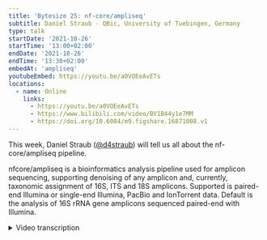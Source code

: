 ```yaml
---
title: 'Bytesize 25: nf-core/ampliseq'
subtitle: Daniel Straub - QBic, University of Tuebingen, Germany
type: talk
startDate: '2021-10-26'
startTime: '13:00+02:00'
endDate: '2021-10-26'
endTime: '13:30+02:00'
embedAt: 'ampliseq'
youtubeEmbed: https://youtu.be/a0VOEeAvETs
locations:
  - name: Online
    links:
      - https://youtu.be/a0VOEeAvETs
      - https://www.bilibili.com/video/BV1B44y1e7MM
      - https://doi.org/10.6084/m9.figshare.16871008.v1
---
```


This week, Daniel Straub ([@d4straub](https://github.com/d4straub/)) will tell us all about the nf-core/ampliseq pipeline.

nfcore/ampliseq is a bioinformatics analysis pipeline used for amplicon sequencing, supporting denoising of any amplicon and, currently, taxonomic assignment of 16S, ITS and 18S amplicons. Supported is paired-end Illumina or single-end Illumina, PacBio and IonTorrent data. Default is the analysis of 16S rRNA gene amplicons sequenced paired-end with Illumina.

<details markdown="1"><summary>Video transcription</summary>

:::note
The content has been edited to make it reader-friendly
:::

[0:01](https://youtu.be/a0VOEeAvETs&t=1)
(host) Hi, everyone. I hope you're all ramped up for the nf-core hackathon starting tomorrow, but it's time for bytesize now, and I'd like to begin by thanking the Chan Zuckerberg Initiative for funding nf-core events. I'd also like to thank those of you from the community that have actively been helping shape our outreach events recently and for making our material accessible. We're back this week with a bytesize talk that will be focused on pipelines, and we have Daniel Straub, who is based at QBiC at the University of Tübingen in Germany, talking to us about the nf-core/ampliseq pipeline. If you have any questions for Daniel, please either unmute yourself at the end of the talk or use the chat function, and I will read out your questions. Thanks very much for taking the time to present at bytesize, Daniel. Over to you.

[0:46](https://youtu.be/a0VOEeAvETs&t=46)
Thanks, Renuka. As she already mentioned, I'm talking about nf-core/ampliseq today. To give an introduction, microbial communities are very important in our everyday life. For example, we as humans have more bacterial cells than human cells. In agriculture, bacteria or microbial communities are also very important. They can be either beneficial or pathogenic, so it's also quite important here to know what's going on in order to improve. Also in the environment, microbial communities play major roles, like they are driving the global elemental cycles, meaning that the elements are turned over and recycled and can be used again by nature to build whatever it can build. For example, here on the right side is a bacteria that is in the iron cycle, global cycle, or here on the lower figure, we also have a microbial community which is involved in removing arsenic from groundwater in Asia, where we also investigated the microbial community.

[2:06](https://youtu.be/a0VOEeAvETs&t=126)
There are different ways to investigate microbial communities or mixed communities, mixed organisms at nf-core. We have, for example, a pipeline called nf-core/bacass, which is for genome assembly of isolated bacteria. From a microbial community, you can isolate a bacteria, extract their DNA, and then assemble its genome, or from the whole community, can total community RNA be extracted, and then the meta-transcriptome can be investigated with nf-core/rnaseq. The DNA can be also extracted from the total microbial community to assemble the metagenome with the nf-core/mag pipeline, or a fragment of the community DNA can be amplified by a PCR, polymerase chain reaction, and produce amplicons that are typically done for ribosomal RNA genes, rRNA genes, and that kind of data can be analyzed with nf-core/ampliseq that I'm talking today about.

[3:23](https://youtu.be/a0VOEeAvETs&t=203)
Not only ribosomal RNA gene fragments can be amplified, but any other kind of gene or fragment that you might be interested in. However, ribosomal RNA gene amplification is typically used to investigate microbial communities and is the default of nf-core/ampliseq, so I will focus now on that. Ribosomes are essential for the life we know it. Ribosomes are translating the RNA in cells to peptides, to proteins. Ribosomes contain proteins but also non-translated RNA, and that is the ribosomal RNA, which is important for its structure. Prokaryotes have a specific set of ribosomal RNA, including the 16S rRNA, which is used mostly for investigating the taxonomic composition of microbial communities. Eukaryotes have different kinds of ribosomal RNA, and that is also used to investigate communities of those.

[4:29](https://youtu.be/a0VOEeAvETs&t=269)
The 16S rRNA gene that encodes for that non-translated 16S rRNA, that is highly conserved, but it has regions that are variable and other regions that are very similar. These variable regions of the 16S rRNA gene allow the discrimination of many bacterial taxa. Having conserved regions means that we can use PCR primers for the PCR to amplify that variable region. The problem of that is that there is an error accumulation during library preparation and sequencing. You can see that sample sequences here as four different dots in different sizes corresponding to their abundance have errors, meaning different kind of sequences when they are sequenced. The sequencing reads have errors. The traditional way of correcting this is producing so-called operational taxonomic units, OTUs, and those OTUs are lumping together all sequences that are similar to a specific threshold level. For example, here it would then produce only two OTUs out of that four different original sample sequences. There are other methods which make so-called amplicon sequencing variants, ASVs, and those methods try to correct the errors of the amplicons back to the original sequences that are found in the samples.

[6:13](https://youtu.be/a0VOEeAvETs&t=373)
First thing I did is to compare those kind of methods. What you can see here on the y-axis is the relative abundance of sequences in a reference data set. The reference data set consists of 27 bacterial strains, which has 35 expected amplicon sequences because bacterial genomes can have several copies of that gene. Here you can see the reference, meaning this is how it should look like. There are high abundant sequences, but also very low abundant sequences. The color of the dots show if the sequence is a perfect match in green to the reference, in blue one off, so very similar, or in black cross a sequence that is not expected. You can see here that the OTU-based methods, here four columns for four different methods or settings, have quite a lot of those unexpected sequences. They also, in this region here, do not find all the ones that we would expect, the green dots here. The ASV-based methods, here two different methods, do show a much reduced number of false positives. However, some of those sequences are also not detected for this method here, that is very strict.

[7:50](https://youtu.be/a0VOEeAvETs&t=470)
I did that not only with one sample, but with three different samples and with here the OTU-based methods and the ASV-based methods, not only for precision and sensitivity of finding the original sample sequences again, but also for the taxonomic classification and for a diversity index, the Shannon diversity. Here the green color shows the best methods and the red ones, the worst ones. You can see that the ASV-based methods perform much better in the amplicon sequencing analyses than the OTU-based methods.

[8:31](https://youtu.be/a0VOEeAvETs&t=511)
Coming from that, I wanted to produce a pipeline that is doing exactly what I need and to use that kind of knowledge that I have accumulated by the benchmarking. I wanted to produce a pipeline to analyze all kinds of amplicon data with a wide range of input types, reference taxonomies, and downstream analyses. We came up in 2018 then with the nf-core/ampliseq pipeline, in the end of 2018. We released version 1.0.0 and did some feature and maintenance updates. We also then published a paper about it and continued afterwards in 2021 quite a lot with adding more features to the pipeline. Now it is at a pretty good stage how I imagined it in the beginning.

[9:31](https://youtu.be/a0VOEeAvETs&t=581)
What is happening in nf-core/ampliseq? And so this is the whole picture. This is a bit complicated, so we will go step by step through. First of all, to start the pipeline, you would need such a command here. In red are the ones that are specific to that pipeline. First there are different kinds of inputs that can be used. Either direct input of a folder containing all your reads or a sample sheet in a TSV. That is what I describe here. The TSV has to contain at least two columns with sample ID and forward reads and two optional columns with reverse reads and sequencing run, because different sequencing runs of a sequencing machine has to be treated separately by the pipeline. That sample sheet is then added with the input parameter. Using that command will then end up in primer trimming, QC, quality filtering, and then also the inference of this amplicon sequencing variants. For this, of course, you also need to add your primer sequences because it is very important what kind of sequence was amplified.

[10:57](https://youtu.be/a0VOEeAvETs&t=657)
Depending on what kind of sequencing data from what kind of sequencing technology you have, you have to also add additional parameters. For Illumina paired-end sequencing, just default, you don't need to add anything else. For single-end, the `--single_end` parameter, for PacBio and for IonTorrent technologies, you have to specify that. In special cases, Illumina paired-end ITS, so fungi community analyses, you also should already set a parameter so that all the downstream analyses will have sensible settings.

[11:38](https://youtu.be/a0VOEeAvETs&t=698)
What is the output of those very basic analyses? In the results folder, in our subfolder "dada[2]" will be that file, and that file here contains already most of the information that you will need. It contains for each of the different samples, the sequences that it found and also the quantification, so it simply counts how many of the sequences in there will originate from that original 16S sequence in your sample. There is also a handy overall summary for all the read numbers that were for each of the samples processed and then ended up in the table and if those numbers do not look as expected, then this is a very good starting point to troubleshoot.

[12:34](https://youtu.be/a0VOEeAvETs&t=754)
The next step of the pipeline is to classify the sequences that we have now produced, meaning that we give it a name, that we give it a taxonomic name. This is by default done with the DADA2 software, but we also have an alternative way to do this with QIIME2 which is also a very popular program in the area. By default it is using the DADA algorithm with the SILVA138 taxonomy. So we have here a range of reference taxonomy databases that can be used and that is the SILVA, the RDP, the GTDB database that are all for bacteria, for 16S rRNA gene amplicon analyses; the UNITE database for fungi analyzes ITS, internal transcribed spacers, and the PR2 database for eukaryotes with the 18S rRNA gene amplicons.

[13:41](https://youtu.be/a0VOEeAvETs&t=821)
You can also taxonomically classify any kind of sequences that you have produced by using `--input` and provide your FASTA, which needs to have then a .fasta extension. Following, there will be taxonomic filtering and by default only mitochondria and chloroplasts will be filtered out from the following tables, because those are typically off-targets of the 16S rRNA gene amplicon sequencing, that should be removed. The output of this taxonomy classification is again a table, a TSV, that will list all the sequences that were discovered and also add here the taxonomic levels and their classifications with confidence value.

[14:37](https://youtu.be/a0VOEeAvETs&t=877)
Finally there is also downstream analysis, but this downstream analysis is only provided when the optional parameter metadata is pointing to a tab-separated metadata sheet. Then automatically appropriate metadata columns will be chosen and used for visualization of a bar plot, as you can see here. Those are HTML files that are then interactive so you can choose colors, you can choose different kinds of taxonomic levels. I chose here a very high one just to show you, for example here with the test data set, that we are typically running here with triplicates, that you can see already patterns of different kind of data.

[15:27](https://youtu.be/a0VOEeAvETs&t=927)
Additionally there will be a differential abundance analysis with a program called ANCOM and that produces for example such a volcano plot, also interactive. This red dot here which is identified as a significant different abundance between the different treatments would be a _Burkholderiales_ bacteria.

[15:52](https://youtu.be/a0VOEeAvETs&t=952)
Then also alpha and beta diversity indices are produced. Alpha diversity is a measure of each of the samples, how diverse the sequences in there are. You can see that for this test data set, it's a bit small, the samples originating from groundwater, have the lowest Shannon diversity index but the sediment samples here have the highest one. To all of these comparisons will be of course also statistical analyses provided in the output of the pipeline. Beta diversity plots show the difference in PCOA plots. What you can see here is that the replicates for the different kinds of sample sources (groundwater, river water, sediment and soil in our example data set) are nicely clustering and well separated from the others.

[16:55](https://youtu.be/a0VOEeAvETs&t=1015)
Additionally there will be quality control figures like alpha rarefaction curves, which show you if you have a sequence with sufficient output for your samples. As long as those curves will flatten out you know that you have sufficient sequencing data produced for that sample. All those results can be also found on the nf-core website in [`/ampliseq/results`](https://nf-co.re/ampliseq/results) and you can have a look what is produced, how does it look like and there is also extensive documentation what each of those plots mean and what you can use it for. Those plots, of course, cannot show all kinds of complicated experimental setups, but they are very helpful for getting a first view on the data and are also a sort of quality control that what you are producing here makes sense. With this I want to finish and I want to thank you for your attention, my colleagues at QBiC , who also were involved in the development of the pipeline, nf-core, especially Daniel Lundin, helped a lot and the University of Tübingen Microbiology and Geomicrobiology who produced a lot of data, that I was then able to analyze and with this pipeline and produce it as good as possible.

[18:33](https://youtu.be/a0VOEeAvETs&t=1113)
(host) Thanks very much for that very clear and insightful talk Daniel. Are there any questions? If anyone in the audience has questions you can unmute yourself or even add questions to the chat and I can read them out. Okay I don't see anything coming up so that was extremely clear so I guess that's why people don't have questions but if anything crops up anywhere, you know where to reach Daniel. You can message him and continue the discussion on the bytesize channel and thanks again for joining. We will be back next week with another pipeline focused talk.

[19:23](https://youtu.be/a0VOEeAvETs&t=1163)
(question) We have one comment here okay there's a question. This person thanks you for the presentation and asks what type of license is associated with this kind of tool, for example the ampliseq pipeline.

(answer) It is a CCPY license [comment: ampliseq is actually under an MIT licence], like I think all the nf-core pipelines have, there are no restrictions whatsoever.

(host) I hope that answers your question. Yes thank you.

[20:02](https://youtu.be/a0VOEeAvETs&t=1202)
(host) As I said we will be back with another pipeline focused bytesize talk next week where we will have Payam Emami, who will be presenting the metaboigniter pipeline. But before that I hope to be able to see some of you in sunny Gathertown, starting tomorrow at our hackathon and take care everyone thanks again for joining.

</details>
